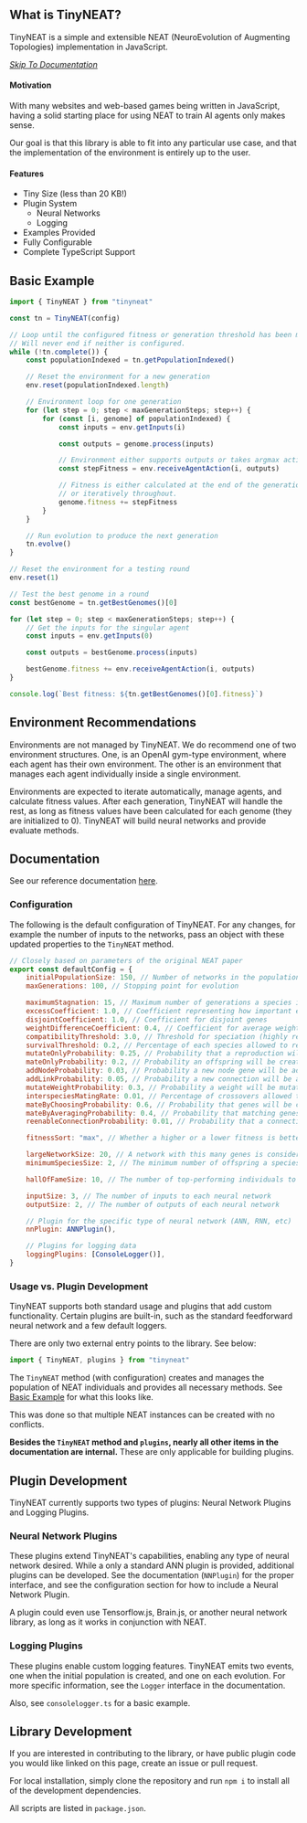 ## What is TinyNEAT?

TinyNEAT is a simple and extensible NEAT (NeuroEvolution of Augmenting Topologies) implementation in JavaScript.

_[Skip To Documentation](#documentation)_

#### Motivation

With many websites and web-based games being written in JavaScript, having a solid starting place for using NEAT to train AI agents only makes sense.

Our goal is that this library is able to fit into any particular use case, and that the implementation of the environment is entirely up to the user.

#### Features

-   Tiny Size (less than 20 KB!)
-   Plugin System
    -   Neural Networks
    -   Logging
-   Examples Provided
-   Fully Configurable
-   Complete TypeScript Support

## Basic Example

```js
import { TinyNEAT } from "tinyneat"

const tn = TinyNEAT(config)

// Loop until the configured fitness or generation threshold has been met.
// Will never end if neither is configured.
while (!tn.complete()) {
	const populationIndexed = tn.getPopulationIndexed()

	// Reset the environment for a new generation
	env.reset(populationIndexed.length)

	// Environment loop for one generation
	for (let step = 0; step < maxGenerationSteps; step++) {
		for (const [i, genome] of populationIndexed) {
			const inputs = env.getInputs(i)

			const outputs = genome.process(inputs)

			// Environment either supports outputs or takes argmax action
			const stepFitness = env.receiveAgentAction(i, outputs)

			// Fitness is either calculated at the end of the generation
			// or iteratively throughout.
			genome.fitness += stepFitness
		}
	}

	// Run evolution to produce the next generation
	tn.evolve()
}

// Reset the environment for a testing round
env.reset(1)

// Test the best genome in a round
const bestGenome = tn.getBestGenomes()[0]

for (let step = 0; step < maxGenerationSteps; step++) {
	// Get the inputs for the singular agent
	const inputs = env.getInputs(0)

	const outputs = bestGenome.process(inputs)

	bestGenome.fitness += env.receiveAgentAction(i, outputs)
}

console.log(`Best fitness: ${tn.getBestGenomes()[0].fitness}`)
```

## Environment Recommendations

Environments are not managed by TinyNEAT. We do recommend one of two environment structures. One, is an OpenAI gym-type environment, where each agent has their own environment. The other is an environment that manages each agent individually inside a single environment.

Environments are expected to iterate automatically, manage agents, and calculate fitness values. After each generation, TinyNEAT will handle the rest, as long as fitness values have been calculated for each genome (they are initialized to 0). TinyNEAT will build neural networks and provide evaluate methods.

## Documentation

See our reference documentation [here](#).

### Configuration

The following is the default configuration of TinyNEAT. For any changes, for example the number of inputs to the networks, pass an object with these updated properties to the `TinyNEAT` method.

```js
// Closely based on parameters of the original NEAT paper
export const defaultConfig = {
	initialPopulationSize: 150, // Number of networks in the population
	maxGenerations: 100, // Stopping point for evolution

	maximumStagnation: 15, // Maximum number of generations a species is allowed to stay the same fitness before it is removed
	excessCoefficient: 1.0, // Coefficient representing how important excess genes are in measuring compatibility
	disjointCoefficient: 1.0, // Coefficient for disjoint genes
	weightDifferenceCoefficient: 0.4, // Coefficient for average weight difference (highly recommended for tuning)
	compatibilityThreshold: 3.0, // Threshold for speciation (highly recommended for tuning)
	survivalThreshold: 0.2, // Percentage of each species allowed to reproduce
	mutateOnlyProbability: 0.25, // Probability that a reproduction will only result from mutation and not crossover
	mateOnlyProbability: 0.2, // Probability an offspring will be created only through crossover without mutation
	addNodeProbability: 0.03, // Probability a new node gene will be added to the genome
	addLinkProbability: 0.05, // Probability a new connection will be added
	mutateWeightProbability: 0.3, // Probability a weight will be mutated
	interspeciesMatingRate: 0.01, // Percentage of crossovers allowed to occur between parents of different species
	mateByChoosingProbability: 0.6, // Probability that genes will be chosen one at a time from either parent during crossover
	mateByAveragingProbability: 0.4, // Probability that matching genes will be averaged during crossover
	reenableConnectionProbability: 0.01, // Probability that a connection is randomly reenabled during crossover

	fitnessSort: "max", // Whether a higher or a lower fitness is better

	largeNetworkSize: 20, // A network with this many genes is considered to be large
	minimumSpeciesSize: 2, // The minimum number of offspring a species can have

	hallOfFameSize: 10, // The number of top-performing individuals to store

	inputSize: 3, // The number of inputs to each neural network
	outputSize: 2, // The number of outputs of each neural network

	// Plugin for the specific type of neural network (ANN, RNN, etc)
	nnPlugin: ANNPlugin(),

	// Plugins for logging data
	loggingPlugins: [ConsoleLogger()],
}
```

### Usage vs. Plugin Development

TinyNEAT supports both standard usage and plugins that add custom functionality. Certain plugins are built-in, such as the standard feedforward neural network and a few default loggers.

There are only two external entry points to the library. See below:

```js
import { TinyNEAT, plugins } from "tinyneat"
```

The `TinyNEAT` method (with configuration) creates and manages the population of NEAT individuals and provides all necessary methods. See [Basic Example](#basic-example) for what this looks like.

This was done so that multiple NEAT instances can be created with no conflicts.

**Besides the `TinyNEAT` method and `plugins`, nearly all other items in the documentation are internal.** These are only applicable for building plugins.

## Plugin Development

TinyNEAT currently supports two types of plugins: Neural Network Plugins and Logging Plugins.

### Neural Network Plugins

These plugins extend TinyNEAT's capabilities, enabling any type of neural network desired. While a only a standard ANN
plugin is provided, additional plugins can be developed. See the documentation (`NNPlugin`) for the proper interface, and see the configuration section for how to include a Neural Network Plugin.

A plugin could even use Tensorflow.js, Brain.js, or another neural network library, as long as it works in conjunction with NEAT.

### Logging Plugins

These plugins enable custom logging features. TinyNEAT emits two events, one when the initial population is created, and one on each evolution. For more specific information, see the `Logger` interface in the documentation.

Also, see `consolelogger.ts` for a basic example.

## Library Development

If you are interested in contributing to the library, or have public plugin code you would like linked on this page, create an issue or pull request.

For local installation, simply clone the repository and run `npm i` to install all of the development dependencies.

All scripts are listed in `package.json`.

